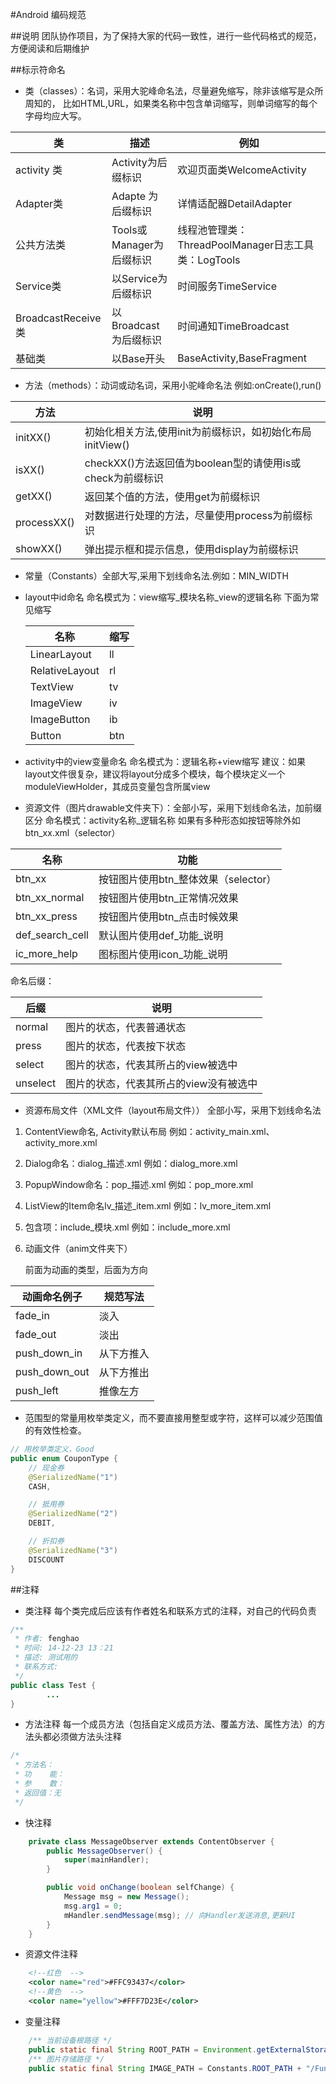 #Android 编码规范


##说明
团队协作项目，为了保持大家的代码一致性，进行一些代码格式的规范，方便阅读和后期维护





##标示符命名

- 类（classes）：名词，采用大驼峰命名法，尽量避免缩写，除非该缩写是众所周知的，  比如HTML,URL，如果类名称中包含单词缩写，则单词缩写的每个字母均应大写。
 
 |类|描述|例如|
 |------|--------|--------|
 |activity 类|Activity为后缀标识|欢迎页面类WelcomeActivity|
 |Adapter类|Adapte 为后缀标识|详情适配器DetailAdapter|
 |公共方法类|Tools或Manager为后缀标识|线程池管理类：ThreadPoolManager日志工具类：LogTools|
 |Service类| 以Service为后缀标识|时间服务TimeService|
 |BroadcastReceive类|以Broadcast为后缀标识|时间通知TimeBroadcast|
 |基础类|以Base开头|BaseActivity,BaseFragment|

- 方法（methods）：动词或动名词，采用小驼峰命名法 例如:onCreate(),run()

 |方法|说明|
 |---|---|
 |initXX()|初始化相关方法,使用init为前缀标识，如初始化布局initView()|
 |isXX()|checkXX()方法返回值为boolean型的请使用is或check为前缀标识|
 |getXX()|返回某个值的方法，使用get为前缀标识|
 |processXX()|对数据进行处理的方法，尽量使用process为前缀标识|
 |showXX()|弹出提示框和提示信息，使用display为前缀标识|

- 常量（Constants）全部大写,采用下划线命名法.例如：MIN_WIDTH


- layout中id命名
		命名模式为：view缩写_模块名称_view的逻辑名称
下面为常见缩写

  |名称|缩写|
  |---|---|
  |LinearLayout|ll|
  |RelativeLayout|rl|
  |TextView|tv|
  |ImageView|iv|
  |ImageButton|ib|
  |Button|btn|


- activity中的view变量命名
		命名模式为：逻辑名称+view缩写
		建议：如果layout文件很复杂，建议将layout分成多个模块，每个模块定义一个moduleViewHolder，其成员变量包含所属view

- 资源文件（图片drawable文件夹下）：全部小写，采用下划线命名法，加前缀区分
		命名模式：activity名称_逻辑名称
如果有多种形态如按钮等除外如btn_xx.xml（selector）

 |名称|功能|
 |---|---|
 |btn_xx|按钮图片使用btn_整体效果（selector）|
 |btn_xx_normal|按钮图片使用btn_正常情况效果|
 |btn_xx_press|按钮图片使用btn_点击时候效果|
 |def_search_cell|默认图片使用def_功能_说明|
 |ic_more_help|图标图片使用icon_功能_说明|
命名后缀：

 |后缀|说明|
 |---|---|
 |normal|图片的状态，代表普通状态|
 |press|图片的状态，代表按下状态|
 |select|图片的状态，代表其所占的view被选中|
 |unselect|图片的状态，代表其所占的view没有被选中|

- 资源布局文件（XML文件（layout布局文件））
全部小写，采用下划线命名法

1. ContentView命名, Activity默认布局
        例如：activity_main.xml、activity_more.xml
2. Dialog命名：dialog_描述.xml
		例如：dialog_more.xml
3. PopupWindow命名：pop_描述.xml
		例如：pop_more.xml
4. ListView的Item命名lv_描述_item.xml
		例如：lv_more_item.xml
5. 包含项：include_模块.xml
		例如：include_more.xml
6. 动画文件（anim文件夹下）

	前面为动画的类型，后面为方向

 |动画命名例子|规范写法|
 |---|---|
 |fade_in|淡入|
 |fade_out|淡出|
 |push_down_in|从下方推入|
 |push_down_out|从下方推出|
 |push_left|推像左方|

- 范围型的常量用枚举类定义，而不要直接用整型或字符，这样可以减少范围值的有效性检查。
``` java
// 用枚举类定义，Good
public enum CouponType {
    // 现金券
    @SerializedName("1")
    CASH,

    // 抵用券
    @SerializedName("2")
    DEBIT,

    // 折扣券
    @SerializedName("3")
    DISCOUNT
}
```


##注释
- 类注释
		每个类完成后应该有作者姓名和联系方式的注释，对自己的代码负责
``` java
/**
 * 作者: fenghao
 * 时间: 14-12-23 13：21
 * 描述: 测试用的
 * 联系方式: 
 */
public class Test {
        ...
}
```

- 方法注释
		每一个成员方法（包括自定义成员方法、覆盖方法、属性方法）的方法头都必须做方法头注释
``` java
/*
 * 方法名：
 * 功    能：
 * 参    数：
 * 返回值：无
 */
```
- 快注释
``` java
	private class MessageObserver extends ContentObserver {
		public MessageObserver() {
			super(mainHandler);
		}

		public void onChange(boolean selfChange) {
			Message msg = new Message();
			msg.arg1 = 0;
			mHandler.sendMessage(msg); // 向Handler发送消息,更新UI
		}
	}
```

- 资源文件注释
``` xml
    <!--红色  -->
    <color name="red">#FFC93437</color>
    <!--黄色  -->
    <color name="yellow">#FFF7D23E</color>
```
- 变量注释
``` java
	/** 当前设备根路径 */
	public static final String ROOT_PATH = Environment.getExternalStorageDirectory().getAbsolutePath();
	/** 图片存储路径 */
	public static final String IMAGE_PATH = Constants.ROOT_PATH + "/FunCar/funcar_image/";
```



